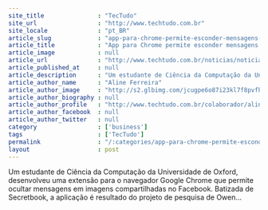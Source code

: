 ```yaml
---
site_title               : "TecTudo"
site_url                 : "http://www.techtudo.com.br"
site_locale              : "pt_BR"
article_slug             : "app-para-chrome-permite-esconder-mensagens-de-texto-em-fotos-do-facebook"
article_title            : "App para Chrome permite esconder mensagens de texto em fotos do Facebook"
article_image            : null
article_url              : "http://www.techtudo.com.br/noticias/noticia/2013/04/app-para-chrome-permite-esconder-mensagens-de-texto-em-fotos-do-facebook.html"
article_published_at     : null
article_description      : "Um estudante de Ciência da Computação da Universidade de Oxford, desenvolveu uma extensão para o navegador Google Chrome que permite ocultar mensagens em imagens compartilhadas no Facebook. Batizada de Secretbook, a aplicação é resultado do projeto de pesquisa de Owen..."
article_author_name      : "Aline Ferreira"
article_author_image     : "http://s2.glbimg.com/jcugpe6o87i23kl7f8pvfhkQ6jU=/30x30/s2.glbimg.com/dWnvN5fYrrDHJEfVGMxVHtMNyxw=/0x0:140x140/75x75/s.glbimg.com/po/tt2/f/original/2013/01/31/aline_ferreira.jpg"
article_author_biography : null
article_author_profile   : "http://www.techtudo.com.br/colaborador/aline-ferreira.html"
article_author_facebook  : null
article_author_twitter   : null
category                 : ['business']
tags                     : ['TecTudo']
permalink                : "/:categories/app-para-chrome-permite-esconder-mensagens-de-texto-em-fotos-do-facebook/"
layout                   : post
---
```


Um estudante de Ciência da Computação da Universidade de Oxford, desenvolveu uma extensão para o navegador Google Chrome que permite ocultar mensagens em imagens compartilhadas no Facebook. Batizada de Secretbook, a aplicação é resultado do projeto de pesquisa de Owen...
